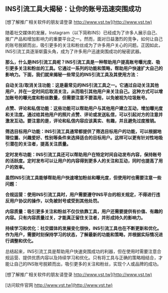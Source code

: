 ## **INS引流工具大揭秘：让你的账号迅速突围成功**

[想了解推广相关软件的朋友请登录 http://www.vst.tw](http://www.vst.tw)

随着社交媒体的发展，Instagram（以下简称INS）已经成为了许多人展示自己、推广产品和增加影响力的重要平台之一。然而，面对日益激烈的竞争，如何让自己的账号脱颖而出，吸引更多的关注和粉丝成为了许多用户关心的问题。正因如此，INS引流工具逐渐崭露头角，成为了许多用户迅速突围成功的秘密武器。

**那么，什么是INS引流工具呢？INS引流工具是一种帮助用户提高账号曝光度、吸引更多关注和粉丝的工具。它通过一系列的功能和策略，帮助用户快速扩大自己的影响力。下面，我们就来揭秘一些常见的INS引流工具及其使用方法：**

**自动关注/取消关注功能：这是最常见的INS引流工具之一。它通过自动关注其他用户，并在一定时间后取消关注，从而吸引其他用户来关注自己。这种方式可以增加账号的曝光度和粉丝数量，但需要注意不要滥用，以免被视为垃圾账号。**

**点赞、评论和私信功能：这些功能可以帮助用户与其他用户建立互动，增加曝光度和关注度。通过给其他用户的照片点赞、评论或发送私信，可以引起对方的注意并激发互动。要注意的是，评论和私信内容应该真实、有趣，并且避免过度推销。**

**筛选目标用户功能：INS引流工具通常都提供了筛选目标用户的功能，可以根据地理位置、兴趣爱好、性别等条件来选择适合的目标用户。这样可以更有针对性地吸引潜在的关注者，提高关注质量。**

**定时发布功能：INS引流工具还可以帮助用户在特定时间自动发布内容，保持账号的活跃度。定时发布可以让用户的内容得到更多人的关注和互动，同时也提高了用户的效率。**

**虽然INS引流工具能够帮助用户快速增加粉丝和曝光度，但使用时也需要注意一些问题：**

**合规运营：使用INS引流工具时，用户需要遵守INS平台的相关规定，不得进行违反用户协议的操作，以免被封号或受到其他处罚。**

**内容质量：吸引更多关注和粉丝不仅仅依靠工具，用户还需要提供有价值、有趣的内容。只有内容质量过关，才能真正留住关注者，并形成持久的影响力。**

**持续学习和优化：社交媒体的发展变化很快，INS引流工具也在不断更新和优化。作为用户，需要时刻保持学习的状态，了解最新的功能和策略，并根据实际情况进行调整和优化。**

总结起来，INS引流工具是帮助用户快速突围成功的利器，但在使用时需要注意合规运营、提供优质内容以及持续学习和优化。只有将工具与正确的策略相结合，才能让自己的INS账号脱颖而出，吸引更多的关注和粉丝，实现个人或品牌的成功。

[想了解推广相关软件的朋友请登录 http://www.vst.tw](http://www.vst.tw)


[访问软件官网 http://www.vst.tw](http://www.vst.tw)
